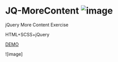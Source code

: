 # JQ-MoreContent ![image](https://img.shields.io/badge/build-passing-brightgreen.svg)

jQuery More Content Exercise

HTML+SCSS+jQuery

[DEMO]()

![image]
